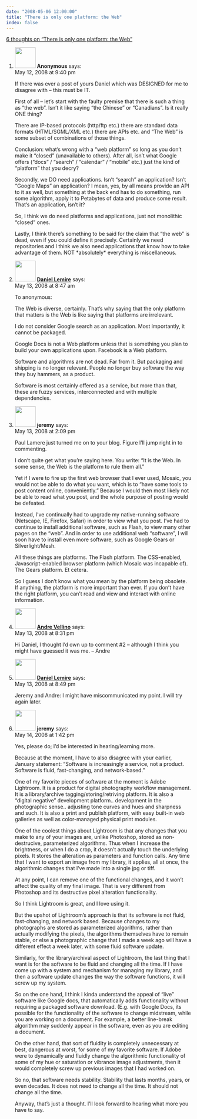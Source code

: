 ```yaml
---
date: "2008-05-06 12:00:00"
title: "There is only one platform: the Web"
index: false
---
```


[6 thoughts on &ldquo;There is only one platform: the Web&rdquo;](/lemire/blog/2008/05-06-there-is-only-one-platform-the-web)

<ol class="comment-list">
<li id="comment-49906" class="comment even thread-even depth-1">
<div class="comment-author vcard">
<img alt src="https://secure.gravatar.com/avatar/?s=56&#038;d=mm&#038;r=g" srcset="https://secure.gravatar.com/avatar/?s=112&#038;d=mm&#038;r=g 2x" class="avatar avatar-56 photo avatar-default" height="56" width="56" decoding="async" /> <b class="fn">Anonymous</b> <span class="says">says:</span> </div>
<div class="comment-metadata"><time datetime="2008-05-12T21:40:47+00:00">May 12, 2008 at 9:40 pm</time></a> </div>
<div class="comment-content">
<p>If there was ever a post of yours Daniel which was DESIGNED for me to disagree with &#8211; this must be IT.</p>
<p>First of all &#8211; let&rsquo;s start with the faulty premise that there is such a thing as &ldquo;the web&rdquo;. Isn&rsquo;t it like saying &ldquo;the Chinese&rdquo; or &ldquo;Canadians&rdquo;. Is it really ONE thing? </p>
<p>There are IP-based protocols (http/ftp etc.) there are standard data formats (HTML/SGML/XML etc.) there are APIs etc. and &ldquo;The Web&rdquo; is some subset of combinations of those things.</p>
<p>Conclusion: what&rsquo;s wrong with a &ldquo;web platform&rdquo; so long as you don&rsquo;t make it &ldquo;closed&rdquo; (unavailable to others). After all, isn&rsquo;t what Google offers (&ldquo;docs&rdquo; / &ldquo;search&rdquo; / &ldquo;calendar&rdquo; / &ldquo;mobile&rdquo; etc.) just the kind of &ldquo;platform&rdquo; that you decry?</p>
<p>Secondly, we DO need applications. Isn&rsquo;t &ldquo;search&rdquo; an application? Isn&rsquo;t &ldquo;Google Maps&rdquo; an application? I mean, yes, by all means provide an API to it as well, but something at the back end has to do something, run some algorithm, apply it to Petabytes of data and produce some result. That&rsquo;s an application, isn&rsquo;t it?</p>
<p>So, I think we do need platforms and applications, just not monolithic &ldquo;closed&rdquo; ones.</p>
<p>Lastly, I think there&rsquo;s something to be said for the claim that &ldquo;the web&rdquo; is dead, even if you could define it precisely. Certainly we need repositories and I think we also need applications that know how to take advantage of them. NOT *absolutely* everything is miscellaneous.</p>
</div>
</li>
<li id="comment-49907" class="comment odd alt thread-odd thread-alt depth-1">
<div class="comment-author vcard">
<img alt src="https://secure.gravatar.com/avatar/6518c23aacab4c42dd2c5b9b57b79fb5?s=56&#038;d=mm&#038;r=g" srcset="https://secure.gravatar.com/avatar/6518c23aacab4c42dd2c5b9b57b79fb5?s=112&#038;d=mm&#038;r=g 2x" class="avatar avatar-56 photo" height="56" width="56" decoding="async" /> <b class="fn"><a href="https://lemire.me/blog/" class="url" rel="ugc">Daniel Lemire</a></b> <span class="says">says:</span> </div>
<div class="comment-metadata"><time datetime="2008-05-13T08:47:49+00:00">May 13, 2008 at 8:47 am</time></a> </div>
<div class="comment-content">
<p>To anonymous: </p>
<p>The Web is diverse, certainly. That&rsquo;s why saying that the only platform that matters is the Web is like saying that platforms are irrelevant.</p>
<p>I do not consider Google search as an application. Most importantly, it cannot be packaged. </p>
<p>Google Docs is not a Web platform unless that is something you plan to build your own applications upon. Facebook is a Web platform.</p>
<p>Software and algorithms are not dead. Far from it. But packaging and shipping is no longer relevant. People no longer buy software the way they buy hammers, as a product.</p>
<p>Software is most certainly offered as a service, but more than that, these are fuzzy services, interconnected and with multiple dependencies.</p>
</div>
</li>
<li id="comment-49908" class="comment even thread-even depth-1">
<div class="comment-author vcard">
<img alt src="https://secure.gravatar.com/avatar/a05d00c7d0b4dba76793b2dae0644bb0?s=56&#038;d=mm&#038;r=g" srcset="https://secure.gravatar.com/avatar/a05d00c7d0b4dba76793b2dae0644bb0?s=112&#038;d=mm&#038;r=g 2x" class="avatar avatar-56 photo" height="56" width="56" loading="lazy" decoding="async" /> <b class="fn">jeremy</b> <span class="says">says:</span> </div>
<div class="comment-metadata"><time datetime="2008-05-13T14:09:27+00:00">May 13, 2008 at 2:09 pm</time></a> </div>
<div class="comment-content">
<p>Paul Lamere just turned me on to your blog. Figure I&rsquo;ll jump right in to commenting.</p>
<p>I don&rsquo;t quite get what you&rsquo;re saying here. You write: &ldquo;It is the Web. In some sense, the Web is the platform to rule them all.&rdquo;</p>
<p>Yet if I were to fire up the first web browser that I ever used, Mosaic, you would not be able to do what you want, which is to &ldquo;have some tools to post content online, conveniently.&rdquo; Because I would then most likely not be able to read what you post, and the whole purpose of posting would be defeated.</p>
<p>Instead, I&rsquo;ve continually had to upgrade my native-running software (Netscape, IE, Firefox, Safari) in order to view what you post. I&rsquo;ve had to continue to install additional software, such as Flash, to view many other pages on the &ldquo;web&rdquo;. And in order to use additional web &ldquo;software&rdquo;, I will soon have to install even more software, such as Google Gears or Silverlight/Mesh.</p>
<p>All these things are platforms. The Flash platform. The CSS-enabled, Javascript-enabled browser platform (which Mosaic was incapable of). The Gears platform. Et cetera.</p>
<p>So I guess I don&rsquo;t know what you mean by the platform being obsolete. If anything, the platform is more important than ever. If you don&rsquo;t have the right platform, you can&rsquo;t read and view and interact with online information.</p>
</div>
</li>
<li id="comment-49910" class="comment odd alt thread-odd thread-alt depth-1">
<div class="comment-author vcard">
<img alt src="https://secure.gravatar.com/avatar/?s=56&#038;d=mm&#038;r=g" srcset="https://secure.gravatar.com/avatar/?s=112&#038;d=mm&#038;r=g 2x" class="avatar avatar-56 photo avatar-default" height="56" width="56" loading="lazy" decoding="async" /> <b class="fn"><a href="https://synthese.wordpress.com/" class="url" rel="ugc external nofollow">Andre Vellino</a></b> <span class="says">says:</span> </div>
<div class="comment-metadata"><time datetime="2008-05-13T20:31:01+00:00">May 13, 2008 at 8:31 pm</time></a> </div>
<div class="comment-content">
<p>Hi Daniel, I thought I&rsquo;d own up to comment #2 &#8211; although I think you might have guessed it was me. &#8211; Andre</p>
</div>
</li>
<li id="comment-49911" class="comment even thread-even depth-1">
<div class="comment-author vcard">
<img alt src="https://secure.gravatar.com/avatar/6518c23aacab4c42dd2c5b9b57b79fb5?s=56&#038;d=mm&#038;r=g" srcset="https://secure.gravatar.com/avatar/6518c23aacab4c42dd2c5b9b57b79fb5?s=112&#038;d=mm&#038;r=g 2x" class="avatar avatar-56 photo" height="56" width="56" loading="lazy" decoding="async" /> <b class="fn"><a href="https://lemire.me/blog/" class="url" rel="ugc">Daniel Lemire</a></b> <span class="says">says:</span> </div>
<div class="comment-metadata"><time datetime="2008-05-13T20:49:36+00:00">May 13, 2008 at 8:49 pm</time></a> </div>
<div class="comment-content">
<p>Jeremy and Andre: I might have miscommunicated my point. I will try again later.</p>
</div>
</li>
<li id="comment-49912" class="comment odd alt thread-odd thread-alt depth-1">
<div class="comment-author vcard">
<img alt src="https://secure.gravatar.com/avatar/a05d00c7d0b4dba76793b2dae0644bb0?s=56&#038;d=mm&#038;r=g" srcset="https://secure.gravatar.com/avatar/a05d00c7d0b4dba76793b2dae0644bb0?s=112&#038;d=mm&#038;r=g 2x" class="avatar avatar-56 photo" height="56" width="56" loading="lazy" decoding="async" /> <b class="fn">jeremy</b> <span class="says">says:</span> </div>
<div class="comment-metadata"><time datetime="2008-05-14T13:42:03+00:00">May 14, 2008 at 1:42 pm</time></a> </div>
<div class="comment-content">
<p>Yes, please do; I&rsquo;d be interested in hearing/learning more.</p>
<p>Because at the moment, I have to also disagree with your earlier, January statement: &ldquo;Software is increasingly a service, not a product. Software is fluid, fast-changing, and network-based.&rdquo;</p>
<p>One of my favorite pieces of software at the moment is Adobe Lightroom. It is a product for digital photography workflow management. It is a library/archive tagging/storing/retriving platform. It is also a &ldquo;digital negative&rdquo; development platform.. development in the photographic sense.. adjusting tone curves and hues and sharpness and such. It is also a print and publish platform, with easy built-in web galleries as well as color-managed physical print modules.</p>
<p>One of the coolest things about Lightroom is that any changes that you make to any of your images are, unlike Photoshop, stored as non-destrucive, parameterized algorithms. Thus when I increase the brightness, or when I do a crop, it doesn&rsquo;t actually touch the underlying pixels. It stores the alteration as parameters and function calls. Any time that I want to export an image from my library, it applies, all at once, the algorithmic changes that I&rsquo;ve made into a single jpg or tiff. </p>
<p>At any point, I can remove one of the functional changes, and it won&rsquo;t affect the quality of my final image. That is very different from Photoshop and its destructive pixel alteration functionality. </p>
<p>So I think Lightroom is great, and I love using it. </p>
<p>But the upshot of Lightroom&rsquo;s approach is that its software is not fluid, fast-changing, and network based. Because changes to my photographs are stored as parameterized algorithms, rather than actually modifying the pixels, the algorithms themselves have to remain stable, or else a photographic change that I made a week ago will have a different effect a week later, with some fluid software update.</p>
<p>Similarly, for the library/archival aspect of Lightroom, the last thing that I want is for the software to be fluid and changing all the time. If I have come up with a system and mechanism for managing my library, and then a software update changes the way the software functions, it will screw up my system.</p>
<p>So on the one hand, I think I kinda understand the appeal of &ldquo;live&rdquo; software like Google docs, that automatically adds functionality without requiring a packaged software download. (E.g. with Google Docs, its possible for the functionality of the software to change midstream, while you are working on a document. For example, a better line-break algorithm may suddenly appear in the software, even as you are editing a document. </p>
<p>On the other hand, that sort of fluidity is completely unnecessary at best, dangerous at worst, for some of my favorite software. If Adobe were to dynamically and fluidly change the algorithmic functionality of some of my hue or saturation or vibrance image adjustments, then it would completely screw up previous images that I had worked on. </p>
<p>So no, that software needs stability. Stability that lasts months, years, or even decades. It does not need to change all the time. It should not change all the time.</p>
<p>Anyway, that&rsquo;s just a thought. I&rsquo;ll look forward to hearing what more you have to say.</p>
</div>
</li>
</ol>
